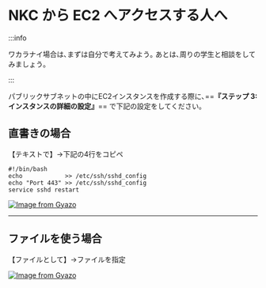 # NKC から EC2 へアクセスする人へ

:::info

ワカラナイ場合は､まずは自分で考えてみよう｡
あとは､周りの学生と相談をしてみましょう｡

:::

パブリックサブネットの中にEC2インスタンスを作成する際に､==**『ステップ 3: インスタンスの詳細の設定』**== で下記の設定をしてください｡

## 直書きの場合

【テキストで】→下記の4行をコピペ

```bash=
#!/bin/bash
echo            >> /etc/ssh/sshd_config
echo "Port 443" >> /etc/ssh/sshd_config
service sshd restart
```

[![Image from Gyazo](https://i.gyazo.com/176ca7a02c578a28d8e7042f28883038.gif)](https://gyazo.com/176ca7a02c578a28d8e7042f28883038)

---

## ファイルを使う場合

【ファイルとして】→ファイルを指定

[![Image from Gyazo](https://i.gyazo.com/3d20818d3be4d9721af452447d4dea7c.gif)](https://gyazo.com/3d20818d3be4d9721af452447d4dea7c)